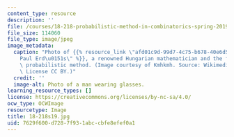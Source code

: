 ```yaml
---
content_type: resource
description: ''
file: /courses/18-218-probabilistic-method-in-combinatorics-spring-2019/7629f600d7287f931abccbfe8efef0a1_18-218s19.jpg
file_size: 114060
file_type: image/jpeg
image_metadata:
  caption: "Photo of {{% resource_link \"afd01c9d-99d7-4c75-b678-40e6d595616a\" \"\
    Paul Erd\u0151s\" %}}, a renowned Hungarian mathematician and the founder of the\
    \ probabilistic method. (Image courtesy of Kmhkmh. Source: Wikimedia Commons.\
    \ License CC BY.)"
  credit: ''
  image-alt: Photo of a man wearing glasses.
learning_resource_types: []
license: https://creativecommons.org/licenses/by-nc-sa/4.0/
ocw_type: OCWImage
resourcetype: Image
title: 18-218s19.jpg
uid: 7629f600-d728-7f93-1abc-cbfe8efef0a1
---
```

